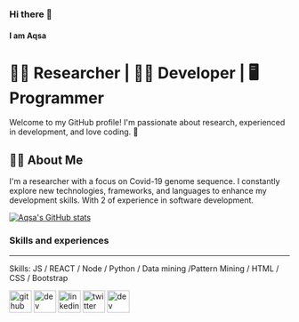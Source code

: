 ### Hi there 👋
#### I am Aqsa
# 👩‍🔬 Researcher | 👩‍💻 Developer | 🖥️ Programmer

Welcome to my GitHub profile! I'm passionate about research, experienced in development, and love coding. 🌟

## 👩‍💼 About Me

I'm a researcher with a focus on Covid-19 genome sequence. I constantly explore new technologies, frameworks, and languages to enhance my development skills. With 2 of experience in software development.

[![Aqsa's GitHub stats](https://github-readme-stats.vercel.app/api?username=Aqsa48)](https://github.com/Aqsa48/github-readme-stats)

### Skills and experiences
---

Skills: JS / REACT / Node / Python / Data mining /Pattern Mining / HTML / CSS / Bootstrap

[<img src='https://cdn.jsdelivr.net/npm/simple-icons@3.0.1/icons/github.svg' alt='github' height='40'>](https://github.com/Aqsa48)  [<img src='https://cdn.jsdelivr.net/npm/simple-icons@3.0.1/icons/medium.svg' alt='dev' height='40'>](https://dev.to/aqsaumar48)  [<img src='https://cdn.jsdelivr.net/npm/simple-icons@3.0.1/icons/linkedin.svg' alt='linkedin' height='40'>](https://www.linkedin.com/in/aqsa-umar-162663122//)  [<img src='https://cdn.jsdelivr.net/npm/simple-icons@3.0.1/icons/twitter.svg' alt='twitter' height='40'>](https://twitter.com/Aqsa48)  [<img src='https://cdn.jsdelivr.net/npm/simple-icons@3.0.1/icons/dev-dot-to.svg' alt='dev' height='40'>](https://dev.to/aqsaumar48)





